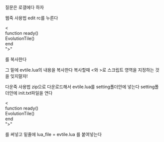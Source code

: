 질문은 로갤에다 하자 

웹죽 사용법
edit rc를 누른다

< <br>
function ready() <br>
EvolutionTile()  <br>
end <br>
">" 

를 복사한다

그 밑에 
evtile.lua의 내용을 복사한다
복사할때 <와 >로 스크립트 영역을 지정하는 것을 잊지말자!

다운죽 사용법
zip으로 다운로드해서 evtile.lua를 setting폴더안에 넣는다
setting폴더안에 init.txt파일을 연다

< <br>
function ready() <br>
EvolutionTile() <br>
end <br>
">"

를 써넣고
밑줄에 lua_file = evtile.lua 를 붙여넣는다

